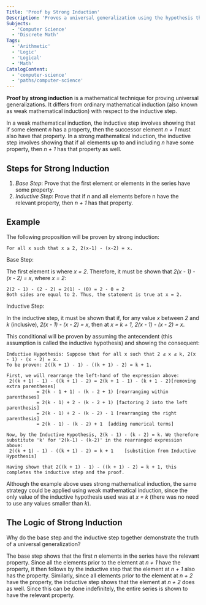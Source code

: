 ```yaml
---
Title: 'Proof by Strong Induction'
Description: 'Proves a universal generalization using the hypothesis that all previous elements in a series have the same property.'
Subjects:
  - 'Computer Science'
  - 'Discrete Math'
Tags:
  - 'Arithmetic'
  - 'Logic'
  - 'Logical'
  - 'Math'
CatalogContent:
  - 'computer-science'
  - 'paths/computer-science'
---
```


**Proof by strong induction** is a mathematical technique for proving universal generalizations. It differs from ordinary mathematical induction (also known as weak mathematical induction) with respect to the inductive step.

In a weak mathematical induction, the inductive step involves showing that if some element _n_ has a property, then the successor element _n + 1_ must also have that property. In a strong mathematical induction, the inductive step involves showing that if all elements up to and including _n_ have some property, then _n + 1_ has that property as well.

## Steps for Strong Induction

1. _Base Step_: Prove that the first element or elements in the series have some property.
2. _Inductive Step_: Prove that if _n_ and all elements before n have the relevant property, then _n + 1_ has that property.

## Example

The following proposition will be proven by strong induction:

```plaintext
For all x such that x ≥ 2, 2(x-1) - (x-2) = x.
```

Base Step:

The first element is where _x = 2_. Therefore, it must be shown that _2(x - 1) - (x - 2) = x_, where _x = 2_:

```plaintext
2(2 - 1) - (2 - 2) = 2(1) - (0) = 2 - 0 = 2
Both sides are equal to 2. Thus, the statement is true at x = 2.
```

Inductive Step:

In the inductive step, it must be shown that if, for any value _x_ between _2_ and _k_ (inclusive), _2(x - 1) - (x - 2) = x_, then at _x = k + 1, 2(x - 1) - (x - 2) = x_.

This conditional will be proven by assuming the antecendent (this assumption is called the inductive hypothesis) and showing the consequent:

```plaintext
Inductive Hypothesis: Suppose that for all x such that 2 ≤ x ≤ k, 2(x - 1) - (x - 2) = x.
To be proven: 2((k + 1) - 1) - ((k + 1) - 2) = k + 1.

First, we will rearrange the left-hand of the expression above:
 2((k + 1) - 1) - ((k + 1) - 2) = 2(k + 1 - 1) - (k + 1 - 2)[removing extra parentheses]
           = 2(k - 1 + 1) - (k - 2 + 1) [rearranging within parentheses]
           = 2(k - 1) + 2 - (k - 2 + 1) [factoring 2 into the left parenthesis]
           = 2(k - 1) + 2 - (k - 2) - 1 [rearranging the right parenthesis]
           = 2(k - 1) - (k - 2) + 1  [adding numerical terms]

Now, by the Inductive Hypothesis, 2(k - 1) - (k - 2) = k. We therefore substitute 'k' for '2(k-1) - (k-2)' in the rearranged expression above:
 2((k + 1) - 1) - ((k + 1) - 2) = k + 1    [substition from Inductive Hypothesis]

Having shown that 2((k + 1) - 1) - ((k + 1) - 2) = k + 1, this completes the inductive step and the proof.
```

Although the example above uses strong mathematical induction, the same strategy could be applied using weak mathematical induction, since the only value of the inductive hypothesis used was at _x = k_ (there was no need to use any values smaller than _k_).

## The Logic of Strong Induction

Why do the base step and the inductive step together demonstrate the truth of a universal generalization?

The base step shows that the first _n_ elements in the series have the relevant property. Since all the elements prior to the element at _n + 1_ have the property, it then follows by the inductive step that the element at _n + 1_ also has the property. Similarly, since all elements prior to the element at _n + 2_ have the property, the inductive step shows that the element at _n + 2_ does as well. Since this can be done indefinitely, the entire series is shown to have the relevant property.

